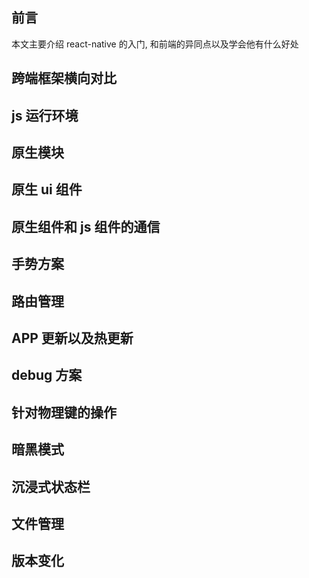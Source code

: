 ## 前言

本文主要介绍 react-native 的入门, 和前端的异同点以及学会他有什么好处

## 跨端框架横向对比

## js 运行环境

## 原生模块

## 原生 ui 组件

## 原生组件和 js 组件的通信

## 手势方案

## 路由管理

## APP 更新以及热更新

## debug 方案

## 针对物理键的操作

## 暗黑模式

## 沉浸式状态栏

## 文件管理

## 版本变化
